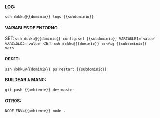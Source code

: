 
#### LOG:

  ```
  ssh dokku@{{dominio}} logs {{subdominio}}
  ```



#### VARIABLES DE ENTORNO:

  SET:
    ```
    ssh dokku@{{dominio}} config:set {{subdominio}} VARIABLE1='value' VARIABLE2='value'
    ```
  GET:
    ```
    ssh dokku@{{dominio}} config {{subdominio}} vars
    ```



#### RESET:

  ```
  ssh dokku@{{dominio}} ps:restart {{subdominio}}
  ```



#### BUILDEAR A MANO:
  ```
  git push {{ambiente}} dev:master
  ```

  

#### OTROS:

  ```
  NODE_ENV={{ambiente}} node .
  ```

